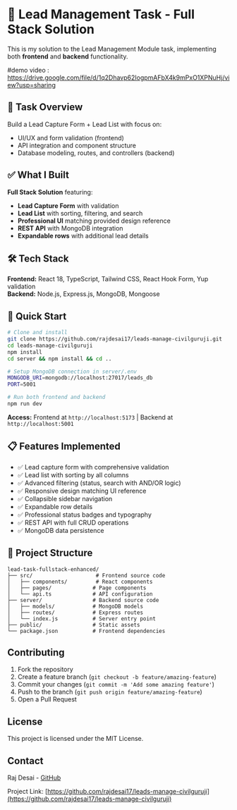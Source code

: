 # 🧪 Lead Management Task - Full Stack Solution

This is my solution to the Lead Management Module task, implementing both **frontend** and **backend** functionality.

#demo video : https://drive.google.com/file/d/1q2Dhavp62IogpmAFbX4k9mPxO1XPNuHj/view?usp=sharing

## 🎯 Task Overview

Build a Lead Capture Form + Lead List with focus on:
- UI/UX and form validation (frontend)
- API integration and component structure
- Database modeling, routes, and controllers (backend)

## ✅ What I Built

**Full Stack Solution** featuring:
- **Lead Capture Form** with validation
- **Lead List** with sorting, filtering, and search
- **Professional UI** matching provided design reference
- **REST API** with MongoDB integration
- **Expandable rows** with additional lead details

## 🛠 Tech Stack

**Frontend:** React 18, TypeScript, Tailwind CSS, React Hook Form, Yup validation  
**Backend:** Node.js, Express.js, MongoDB, Mongoose

## 🚀 Quick Start

```bash
# Clone and install
git clone https://github.com/rajdesai17/leads-manage-civilguruji.git
cd leads-manage-civilguruji
npm install
cd server && npm install && cd ..

# Setup MongoDB connection in server/.env
MONGODB_URI=mongodb://localhost:27017/leads_db
PORT=5001

# Run both frontend and backend
npm run dev
```

**Access:** Frontend at `http://localhost:5173` | Backend at `http://localhost:5001`

## 📋 Features Implemented

- ✅ Lead capture form with comprehensive validation
- ✅ Lead list with sorting by all columns
- ✅ Advanced filtering (status, search with AND/OR logic)
- ✅ Responsive design matching UI reference
- ✅ Collapsible sidebar navigation
- ✅ Expandable row details
- ✅ Professional status badges and typography
- ✅ REST API with full CRUD operations
- ✅ MongoDB data persistence

## 📁 Project Structure

```
lead-task-fullstack-enhanced/
├── src/                    # Frontend source code
│   ├── components/         # React components
│   ├── pages/             # Page components
│   └── api.ts             # API configuration
├── server/                # Backend source code
│   ├── models/            # MongoDB models
│   ├── routes/            # Express routes
│   └── index.js           # Server entry point
├── public/                # Static assets
└── package.json           # Frontend dependencies
```

## Contributing

1. Fork the repository
2. Create a feature branch (`git checkout -b feature/amazing-feature`)
3. Commit your changes (`git commit -m 'Add some amazing feature'`)
4. Push to the branch (`git push origin feature/amazing-feature`)
5. Open a Pull Request

## License

This project is licensed under the MIT License.

## Contact

Raj Desai - [GitHub](https://github.com/rajdesai17)

Project Link: [https://github.com/rajdesai17/leads-manage-civilguruji](https://github.com/rajdesai17/leads-manage-civilguruji)
